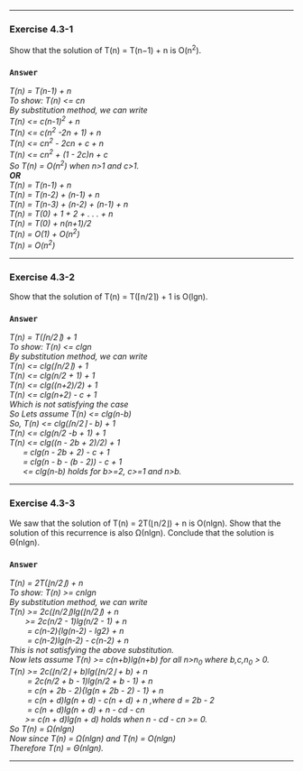 ***
### Exercise 4.3-1
Show that the solution of T(n) = T(n−1) + n is O(n<sup>2</sup>).
### `Answer`
*T(n) = T(n-1) + n  
To show: T(n) <= cn<sup></sup>  
By substitution method, we can write  
T(n) <= c(n-1)<sup>2</sup> + n  
T(n) <= c(n<sup>2</sup> -2n + 1) + n  
T(n) <= cn<sup>2</sup> - 2cn + c + n  
T(n) <= cn<sup>2</sup> + (1 - 2c)n + c  
So T(n) = O(n<sup>2</sup>) when n>1 and c>1.  
**OR**  
T(n) = T(n-1) + n  
T(n) = T(n-2) + (n-1) + n  
T(n) = T(n-3) + (n-2) + (n-1) + n  
T(n) = T(0) + 1 + 2 + . . . + n  
T(n) = T(0) + n(n+1)/2  
T(n) = O(1) + O(n<sup>2</sup>)  
T(n) = O(n<sup>2</sup>)*  

***
### Exercise 4.3-2
Show that the solution of T(n) = T(⌈n/2⌉) + 1 is O(lgn).
### `Answer`
*T(n) = T(⌈n/2⌉) + 1  
To show: T(n) <= clgn  
By substitution method, we can write  
T(n) <= clg(⌈n/2⌉) + 1  
T(n) <= clg(n/2 + 1) + 1  
T(n) <= clg((n+2)/2) + 1  
T(n) <= clg(n+2) - c + 1  
Which is not satisfying the case  
So Lets assume T(n) <= clg(n-b)  
So, T(n) <= clg(⌈n/2⌉ - b) + 1  
T(n) <= clg(n/2 -b + 1) + 1  
T(n) <= clg((n - 2b + 2)/2) + 1  
&nbsp; &nbsp; &nbsp; = clg(n - 2b + 2) - c + 1  
&nbsp; &nbsp; &nbsp; = clg(n - b - (b - 2)) - c + 1  
&nbsp; &nbsp; &nbsp; <= clg(n-b) holds for b>=2, c>=1 and n>b.*  

***
### Exercise 4.3-3
We saw that the solution of T(n) = 2T(⌊n/2⌋) + n is O(nlgn). Show that the solution of this recurrence is also Ω(nlgn). Conclude that the solution is Θ(nlgn).
### `Answer`
*T(n) = 2T(⌊n/2⌋) + n  
To show: T(n) >= cnlgn  
By substitution method, we can write  
T(n) >= 2c(⌊n/2⌋)lg(⌊n/2⌋) + n  
&nbsp; &nbsp; &nbsp; &nbsp;>= 2c(n/2 - 1)lg(n/2 - 1) + n  
&nbsp; &nbsp; &nbsp; &nbsp; = c(n-2){lg(n-2) - lg2} + n  
&nbsp; &nbsp; &nbsp; &nbsp; = c(n-2)lg(n-2) - c(n-2) + n  
This is not satisfying the above substitution.  
Now lets assume T(n) >= c(n+b)lg(n+b) for all n>n<sub>0</sub> where b,c,n<sub>0</sub> > 0.  
T(n) >= 2c(⌊n/2⌋ + b)lg(⌊n/2⌋ + b) + n  
&nbsp; &nbsp; &nbsp; &nbsp; = 2c(n/2 + b - 1)lg(n/2 + b - 1) + n  
&nbsp; &nbsp; &nbsp; &nbsp; = c(n + 2b - 2){lg(n + 2b - 2) - 1} + n  
&nbsp; &nbsp; &nbsp; &nbsp; = c(n + d)lg(n + d) - c(n + d) + n ,where d = 2b - 2  
&nbsp; &nbsp; &nbsp; &nbsp; = c(n + d)lg(n + d) + n - cd - cn  
&nbsp; &nbsp; &nbsp; &nbsp;>= c(n + d)lg(n + d)  holds when n - cd - cn >= 0.  
So T(n) = Ω(nlgn)  
Now since T(n) = Ω(nlgn) and T(n) = O(nlgn)  
Therefore T(n) = Θ(nlgn).*  

***
